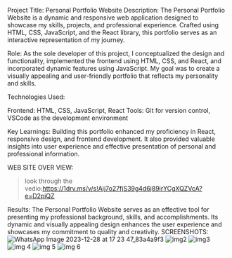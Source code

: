 

Project Title: Personal Portfolio Website
Description:
The Personal Portfolio Website is a dynamic and responsive web application designed to showcase my skills, projects, and professional experience. Crafted using HTML, CSS, JavaScript, and the React library, this portfolio serves as an interactive representation of my journey.

Role:
As the sole developer of this project, I conceptualized the design and functionality, implemented the frontend using HTML, CSS, and React, and incorporated dynamic features using JavaScript. My goal was to create a visually appealing and user-friendly portfolio that reflects my personality and skills.

Technologies Used:

Frontend: HTML, CSS, JavaScript, React
Tools: Git for version control, VSCode as the development environment

Key Learnings:
Building this portfolio enhanced my proficiency in React, responsive design, and frontend development. It also provided valuable insights into user experience and effective presentation of personal and professional information.

WEB SITE OVER VIEW:
>look through the vedio:https://1drv.ms/v/s!Aij7o27fjS39g4d6j89irYCgXQZVcA?e=D2piQZ

Results:
The Personal Portfolio Website serves as an effective tool for presenting my professional background, skills, and accomplishments. Its dynamic and visually appealing design enhances the user experience and showcases my commitment to quality and creativity.
SCREENSHOTS:
![WhatsApp Image 2023-12-28 at 17 23 47_83a4a9f3](https://github.com/Ramyasree2003/webpage/assets/118150077/9d509124-5524-450f-8699-3764e7fa50e5)
![img2](https://github.com/Ramyasree2003/webpage/assets/118150077/cc3e76d2-a71b-4f41-8e33-f8a3152e1c24)
![img3](https://github.com/Ramyasree2003/webpage/assets/118150077/fcda750b-dc41-48e9-becd-6254df6b6f82)
![img 4](https://github.com/Ramyasree2003/webpage/assets/118150077/b75996a9-2314-4cd6-86f4-8c8e18c276c0)
![img 5](https://github.com/Ramyasree2003/webpage/assets/118150077/4a81fbe2-31f0-4b35-b9de-c787892c278d)
![img 6](https://github.com/Ramyasree2003/webpage/assets/118150077/5d7e948b-e4af-4c1e-afe7-bd2c071d90ae)





